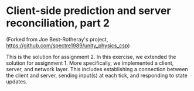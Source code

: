 # Client-side prediction and server reconciliation, part 2
(Forked from Joe Best-Rotheray's project, https://github.com/spectre1989/unity_physics_csp)

This is the solution for assignment 2. In this exercise, we extended the solution for assignment 1. More specifically, we implemented a client, server, and network layer. This includes establishing a connection between the client and server, sending input(s) at each tick, and responding to state updates.